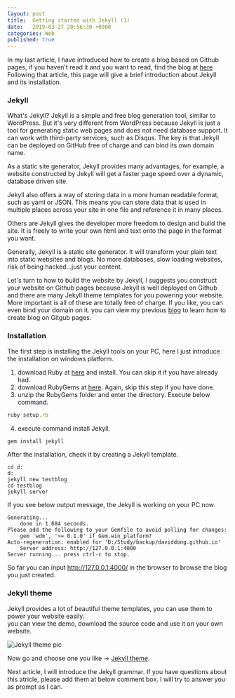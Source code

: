 ```yaml
---
layout: post
title:  Getting started with Jekyll (1)
date:   2019-03-27 20:56:30 +0800
categories: Web
published: true
---
```

In my last article, I have introduced how to create a blog based on Github pages, if you haven't read it and you want to read, find the blog at [here]({{site.baseurl}}/web/github/2019/03/23/Others-github-blog.html)<br>
Following that article, this page will give a brief introduction about Jekyll and its installation.

### Jekyll
What's Jekyll?
Jekyll is a simple and free blog generation tool, similar to WordPress. But it's very different from WordPress because Jekyll is just a tool for generating static web pages and does not need database support. It can work with third-party services, such as Disqus. The key is that Jekyll can be deployed on GitHub free of charge and can bind its own domain name.

As a static site generator, Jekyll provides many advantages, for example, a website constructed by Jekyll will get a faster page speed over a dynamic, database driven site.

Jekyll also offers a way of storing data in a more human readable format, such as yaml or JSON. This means you can store data that is used in multiple places across your site in one file and reference it in many places.

Others are Jekyll gives the developer more freedom to design and build the site. It is freely to write your own html and text onto the page in the format you want.

Generally, Jekyll is a static site generator. It will transform your plain text into static websites and blogs. No more databases, slow loading websites, risk of being hacked…just your content.

Let's turn to how to build the website by Jekyll, I suggests you construct your website on Github pages because Jekyll is well deployed on Github and there are many Jekyll theme templates for you powering your website. More important is all of these are totally free of charge. If you like, you can even bind your domain on it. you can view my previous [blog](https://gangdong.github.io/daviddong.github.io/web/github/2019/03/23/Others-how-to-build-blog-on-github-en.html) to learn how to create blog on Gitgub pages. 
### Installation
The first step is installing the Jekyll tools on your PC, here I just introduce the installation on windows platform.

1. download Ruby at [here](https://rubyinstaller.org/) and install. You can skip it if you have already had.
2. download RubyGems at [here](https://rubygems.org/pages/download). Again, skip this step if you have done.
3. unzip the RubyGems folder and enter the directory. Execute below command.
```ruby
ruby setup.rb
``` 
4. execute command install Jekyll.
```ruby
gem install jekyll
```
After the installation, check it by creating a Jekyll template.
```shell
cd d:
d:
jekyll new testblog
cd testblog
jekyll server
```
If you see below output message, the Jekyll is working on your PC now.
```
Generating...
    done in 1.684 seconds.
Please add the following to your Gemfile to avoid polling for changes:
    gem 'wdm', '>= 0.1.0' if Gem.win_platform?
Auto-regeneration: enabled for 'D:/Study/backup/daviddong.github.io'
    Server address: http://127.0.0.1:4000
Server running... press ctrl-c to stop.
```
So far you can input http://127.0.0.1:4000/ in the browser to browse the blog you just created.

### Jekyll theme
Jekyll provides a lot of beautiful theme templates, you can use them to power your website easily.<br> 
you can view the demo, download the source code and use it on your own website.

![Jekyll theme pic](https://gangdong.github.io/daviddong.github.io/assets/image/web-jekyll-1-template.png)

Now go and choose one you like -> [Jekyll theme](http://jekyllthemes.org/).

Next article, I will introduce the Jekyll grammar. If you have questions about this atricle, please add them at below comment box. I will try to answer you as prompt as I can.


